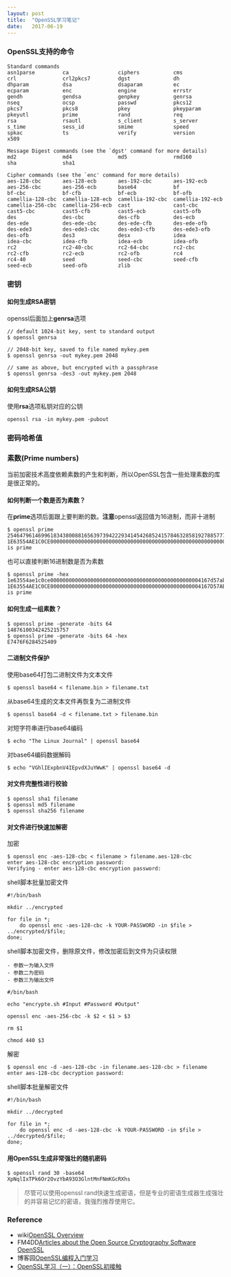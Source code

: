 ```yaml
---
layout: post
title:  "OpenSSL学习笔记"
date:   2017-06-19
---
```


### OpenSSL支持的命令

```
Standard commands
asn1parse         ca                ciphers           cms
crl               crl2pkcs7         dgst              dh
dhparam           dsa               dsaparam          ec
ecparam           enc               engine            errstr
gendh             gendsa            genpkey           genrsa
nseq              ocsp              passwd            pkcs12
pkcs7             pkcs8             pkey              pkeyparam
pkeyutl           prime             rand              req
rsa               rsautl            s_client          s_server
s_time            sess_id           smime             speed
spkac             ts                verify            version
x509

Message Digest commands (see the `dgst' command for more details)
md2               md4               md5               rmd160
sha               sha1

Cipher commands (see the `enc' command for more details)
aes-128-cbc       aes-128-ecb       aes-192-cbc       aes-192-ecb
aes-256-cbc       aes-256-ecb       base64            bf
bf-cbc            bf-cfb            bf-ecb            bf-ofb
camellia-128-cbc  camellia-128-ecb  camellia-192-cbc  camellia-192-ecb
camellia-256-cbc  camellia-256-ecb  cast              cast-cbc
cast5-cbc         cast5-cfb         cast5-ecb         cast5-ofb
des               des-cbc           des-cfb           des-ecb
des-ede           des-ede-cbc       des-ede-cfb       des-ede-ofb
des-ede3          des-ede3-cbc      des-ede3-cfb      des-ede3-ofb
des-ofb           des3              desx              idea
idea-cbc          idea-cfb          idea-ecb          idea-ofb
rc2               rc2-40-cbc        rc2-64-cbc        rc2-cbc
rc2-cfb           rc2-ecb           rc2-ofb           rc4
rc4-40            seed              seed-cbc          seed-cfb
seed-ecb          seed-ofb          zlib
```

### 密钥

#### 如何生成RSA密钥

openssl后面加上**genrsa**选项

```
// default 1024-bit key, sent to standard output
$ openssl genrsa

// 2048-bit key, saved to file named mykey.pem
$ openssl genrsa -out mykey.pem 2048

// same as above, but encrypted with a passphrase
$ openssl genrsa -des3 -out mykey.pem 2048
```

#### 如何生成RSA公钥

使用**rsa**选项私钥对应的公钥

```
openssl rsa -in mykey.pem -pubout
```

### 密码哈希值

### 素数(Prime numbers)

当前加密技术高度依赖素数的产生和判断，所以OpenSSL包含一些处理素数的库是很正常的。

#### 如何判断一个数是否为素数？

在**prime**选项后面跟上要判断的数。**注意**openssl返回值为16进制，而非十进制

```
$ openssl prime 25464796146996183438008816563973942229341454268524157846328581927885777969985222835143851073249573454107384461557193173304497244814071505790566593206419759
1E63554AE1C0CE000000000000000000000000000000000000000000000000000000000000000000000000000000000000000000000000000000000000000012F is prime
```

也可以直接判断16进制数是否为素数

```
$ openssl prime -hex 1e63554ae1c0ce0000000000000000000000000000000000000000000000004167d57ab769100000000000000000000000000000000000000000000000000022b
1E63554AE1C0CE0000000000000000000000000000000000000000000000004167D57AB769100000000000000000000000000000000000000000000000000022B is prime
```

#### 如何生成一组素数？

```
$ openssl prime -generate -bits 64
14876100342425215757
$ openssl prime -generate -bits 64 -hex
E7476F6284525409

```




#### 二进制文件保护

使用base64打包二进制文件为文本文件

```
$ openssl base64 < filename.bin > filename.txt
```

从base64生成的文本文件再恢复为二进制文件

```
$ openssl base64 -d < filename.txt > filename.bin 
```

对短字符串进行base64编码

```
$ echo "The Linux Journal" | openssl base64 
```

对base64编码数据解码

```
$ echo "VGhlIExpbnV4IEpvdXJuYWwK" | openssl base64 -d 
```

#### 对文件完整性进行校验

```
$ openssl sha1 filename
$ openssl md5 filename
$ openssl sha256 filename
```

#### 对文件进行快速加解密

加密

```
$ openssl enc -aes-128-cbc < filename > filename.aes-128-cbc 
enter aes-128-cbc encryption password: 
Verifying - enter aes-128-cbc encryption password: 
```

shell脚本批量加密文件

```
#!/bin/bash

mkdir ../encrypted

for file in *;
    do openssl enc -aes-128-cbc -k YOUR-PASSWORD -in $file > ../encrypted/$file;
done;

```

shell脚本加密文件，删除原文件，修改加密后到文件为只读权限


    - 参数一为输入文件
    - 参数二为密码
    - 参数三为输出文件


```
#/bin/bash

echo "encrypte.sh #Input #Password #Output"

openssl enc -aes-256-cbc -k $2 < $1 > $3

rm $1

chmod 440 $3
```


解密

```
$ openssl enc -d -aes-128-cbc -in filename.aes-128-cbc > filename 
enter aes-128-cbc decryption password: 
```

shell脚本批量解密文件

```
#!/bin/bash

mkdir ../decrypted

for file in *;
    do openssl enc -d -aes-128-cbc -k YOUR-PASSWORD -in $file > ../decrypted/$file;
done;

```

#### 用OpenSSL生成非常强壮的随机密码

```
$ openssl rand 30 -base64 
XpNqlIxTPk6Or2OvzYbA93O3GlntMnFNmKGcRXhs
```

>尽管可以使用openssl rand快速生成密语，但是专业的密语生成器生成强壮的并容易记忆的密语，我强烈推荐使用它。


### Reference

 - wiki[OpenSSL Overview](https://wiki.openssl.org/index.php/OpenSSL_Overview)
 - FM4DD[Articles about the Open Source Cryptography Software OpenSSL](http://fm4dd.com/openssl/)
 - 博客园[OpenSSL编程入门学习](http://www.cnblogs.com/LittleHann/p/3741907.html)
 - [OpenSSL学习（一）：OpenSSL初接触](https://my.oschina.net/acmfly/blog/72199)
